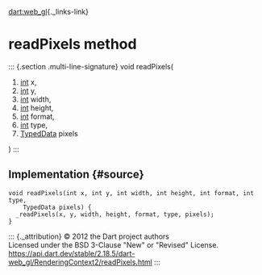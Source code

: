 [dart:web\_gl](../../dart-web_gl/dart-web_gl-library){._links-link}

readPixels method
=================

::: {.section .multi-line-signature}
void readPixels(

1.  [int](../../dart-core/int-class) x,
2.  [int](../../dart-core/int-class) y,
3.  [int](../../dart-core/int-class) width,
4.  [int](../../dart-core/int-class) height,
5.  [int](../../dart-core/int-class) format,
6.  [int](../../dart-core/int-class) type,
7.  [TypedData](../../dart-typed_data/typeddata-class) pixels

)
:::

Implementation {#source}
--------------

``` {.language-dart data-language="dart"}
void readPixels(int x, int y, int width, int height, int format, int type,
    TypedData pixels) {
  _readPixels(x, y, width, height, format, type, pixels);
}
```

::: {._attribution}
© 2012 the Dart project authors\
Licensed under the BSD 3-Clause \"New\" or \"Revised\" License.\
<https://api.dart.dev/stable/2.18.5/dart-web_gl/RenderingContext2/readPixels.html>
:::
